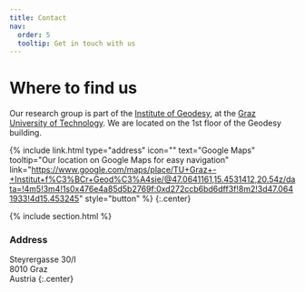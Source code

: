 ```yaml
---
title: Contact
nav:
  order: 5
  tooltip: Get in touch with us
---
```


# <i class="fas fa-envelope"></i>Where to find us

Our research group is part of the [Institute of Geodesy](https://www.tugraz.at/institute/ifg/home), at the [Graz University of Technology](https://www.tugraz.at). We are located on the 1st floor of the Geodesy building.

<!--
{%
  include link.html
  type="email"
  icon=""
  text="scrooge@mcduck.com"
  tooltip=""
  link="scrooge@mcduck.com"
  style="button"
%}
{%
  include link.html
  type="phone"
  icon=""
  text="(555) 867-5309"
  tooltip=""
  link="+1-555-867-5309"
  style="button"
%}
-->
{%
  include link.html
  type="address"
  icon=""
  text="Google Maps"
  tooltip="Our location on Google Maps for easy navigation"
  link="https://www.google.com/maps/place/TU+Graz+-+Institut+f%C3%BCr+Geod%C3%A4sie/@47.0641161,15.4531412,20.54z/data=!4m5!3m4!1s0x476e4a85d5b2769f:0xd272ccb6bd6dff3f!8m2!3d47.0641933!4d15.453245"
  style="button"
%}
{:.center}

{% include section.html %}

### <i class="fas fa-mail-bulk"></i>Address

Steyrergasse 30/I\
8010 Graz\
Austria
{:.center}

<!--

{% capture col1 %}
{%
  include figure.html
  image="images/ifg2.png"
  caption="Institute of Geodesy"
%}
{% endcapture %}
{% capture col2 %}
{%
  include figure.html
  image="images/logo_tugraz.svg"
  caption="TU Graz"
%}
{% endcapture %}
{% include two-col.html col1=col1 col2=col2 %}
-->
